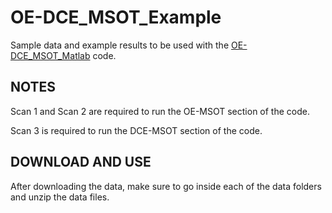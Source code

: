 # OE-DCE_MSOT_Example
Sample data and example results to be used with the [OE-DCE_MSOT_Matlab](https://github.com/CAMEL-MartyPagel/OE-DCE_MSOT_Matlab) code.

## **NOTES**
Scan 1 and Scan 2 are required to run the OE-MSOT section of the code.

Scan 3 is required to run the DCE-MSOT section of the code.

## **DOWNLOAD AND USE**
After downloading the data, make sure to go inside each of the data folders and unzip the data files. 
